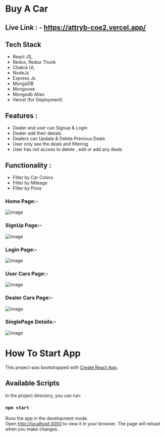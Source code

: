 # Buy A Car

## Live Link : - https://attryb-coe2.vercel.app/

## Tech Stack

- React JS,
- Redux, Redux Thunk
- Chakra UI,
- NodeJs 
- Express Js
- MongoDB 
- Mongoose 
- Mongodb Atlas
- Vercel (for Deployment)

## Features :
- Dealer and user can Signup & Login
- Dealer add their deeals
- Dealers can Update & Delete Previous Deals
- User only see the deals and filtering 
- User has not access to delete , edit or add any deals 

## Functionality :
- Filter by Car Colors
- Filter by Mileage
- Filter by Price


### Home Page:- 
![image](https://github.com/VishalBhuse/attryb/assets/101569259/45e7bc79-0238-4d2b-a763-5f24bc1b06ed)

### SignUp Page:-
![image](https://github.com/VishalBhuse/attryb/assets/101569259/9d749f4b-fd67-4bb6-ae52-c9863e3dcea5)

### Login Page:-
![image](https://github.com/VishalBhuse/attryb/assets/101569259/0fbda94f-66f1-46dd-9c06-3199509411ed)

### User Cars Page:-
![image](https://github.com/VishalBhuse/attryb/assets/101569259/63a43474-abc5-4bf3-abb4-afcdb4e61307)

### Dealer Cars Page:-
![image](https://github.com/VishalBhuse/attryb/assets/101569259/ea40bbad-d905-4792-a5c1-7851368f15b0)

### SinglePage Details:-
![image](https://github.com/VishalBhuse/attryb/assets/101569259/07682a2f-142b-421b-b279-3c710d0b9a14)


# How To Start App
This project was bootstrapped with [Create React App](https://github.com/facebook/create-react-app).
## Available Scripts
In the project directory, you can run:
### `npm start`
Runs the app in the development mode.\
Open [http://localhost:3000](http://localhost:3000) to view it in your browser.
The page will reload when you make changes.
